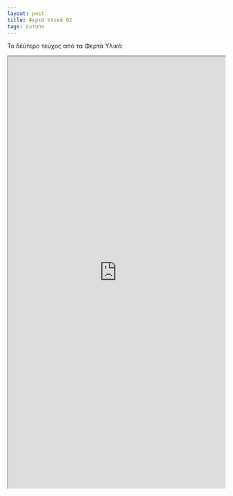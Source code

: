 ```yaml
---
layout: post
title: Φερτά Υλικά 02
tags: έντυπα
---
```


Το δεύτερο τεύχος από τα Φερτά Υλικά

<!--more-->

<iframe src="https://giorgostsiftsis.com/public/pdf/ferta-ylika-02.pdf" width="100%" height=1000px>
</iframe>
